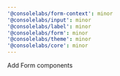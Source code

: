 ```yaml
---
'@consolelabs/form-context': minor
'@consolelabs/input': minor
'@consolelabs/label': minor
'@consolelabs/form': minor
'@consolelabs/theme': minor
'@consolelabs/core': minor
---
```


Add Form components
